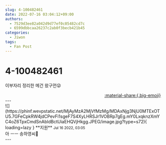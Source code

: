```yaml
---
slug: 4-100482461
date: 2022-07-16 03:04:12+09:00
authors:
  - 7529d3ee82a042d9d77ef0c05482cd7c
  - 6599dbbcaa26237c2ab0f3becb421b45
categories:
  - Jiwon
tags:
  - Fan Post
---
```


# 4-100482461

<div class="post-container" markdown="1">
<div class="content-container md-sidebar__scrollwrap" markdown="1">

이부자리 정리한 메건 왔구먼😜

</div>
</div>

<div style="text-align: right;" markdown="1">
<a href="https://weverse.io/fromis9/fanpost/4-100482461" style="text-align: right;">:material-share:{.big-emoji}</a>
</div>
---

<div class="comments-container md-sidebar__scrollwrap" markdown="1">
<div class="comment" markdown="1">
<div class='id-container' markdown="1">
![](https://phinf.wevpstatic.net/MjAyMzA2MjVfMzMg/MDAxNjg3NjU0MTExOTU5.7GFeCpkRW4jdCPevFi1sgeF7S4XyLHRSJr1VOBRp7gEg.mY0LxqknzXmYC4oZ6TpxCmdSnAbldBctUiaEHQVjHkgg.JPEG/image.jpg?type=s72){ loading=lazy }
**<span class="artist">지원</span>** <small>Jul 16 2022, 03:05</small><br>
</div>
<div class='comment-body' markdown="1">
아 ㅡㅡ 송하영씨😤
</div>
</div>
</div>
---
